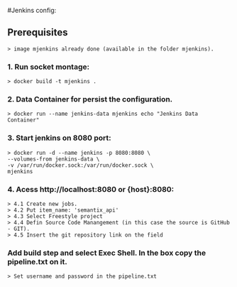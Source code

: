     
 #Jenkins config: 
 
 ## Prerequisites
    > image mjenkins already done (available in the folder mjenkins). 
 
 ### 1. Run socket montage: 
    > docker build -t mjenkins .

 ### 2. Data Container for persist the configuration.

    > docker run --name jenkins-data mjenkins echo "Jenkins Data Container"
    
 ### 3. Start jenkins on 8080 port: 
 
    > docker run -d --name jenkins -p 8080:8080 \
    --volumes-from jenkins-data \
    -v /var/run/docker.sock:/var/run/docker.sock \
    mjenkins

### 4. Acess http://localhost:8080 or {host}:8080:   
    
    > 4.1 Create new jobs.
    > 4.2 Put item_name: 'semantix_api'
    > 4.3 Select Freestyle project
    > 4.4 Defin Source Code Manangement (in this case the source is GitHub - GIT). 
    > 4.5 Insert the git repository link on the field
    
### Add build step and select Exec Shell. In the box copy the pipeline.txt on it.    

    > Set username and password in the pipeline.txt 
    
        
    
 
    
